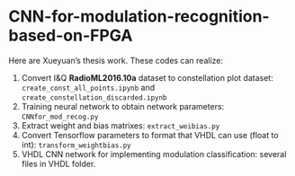 # CNN-for-modulation-recognition-based-on-FPGA

Here are Xueyuan’s thesis work. These codes can realize:
1. Convert I&Q **RadioML2016.10a** dataset to constellation plot dataset: 
   `create_const_all_points.ipynb` and `create_constellation_discarded.ipynb`
2. Training neural network to obtain network parameters: `CNNfor_mod_recog.py`
3. Extract weight and bias matrixes: `extract_weibias.py`
4. Convert Tensorflow parameters to format that VHDL can use (float to int): `transform_weightbias.py`
5. VHDL CNN network for implementing modulation classification: several files in VHDL folder.
